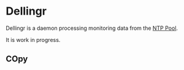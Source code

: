 # Dellingr

Dellingr is a daemon processing monitoring data from the [NTP
Pool](http://www.ntppool.org/).

It is work in progress.

## COpy